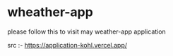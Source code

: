 # wheather-app

please follow this to visit may weather-app application 

src :- https://application-kohl.vercel.app/
